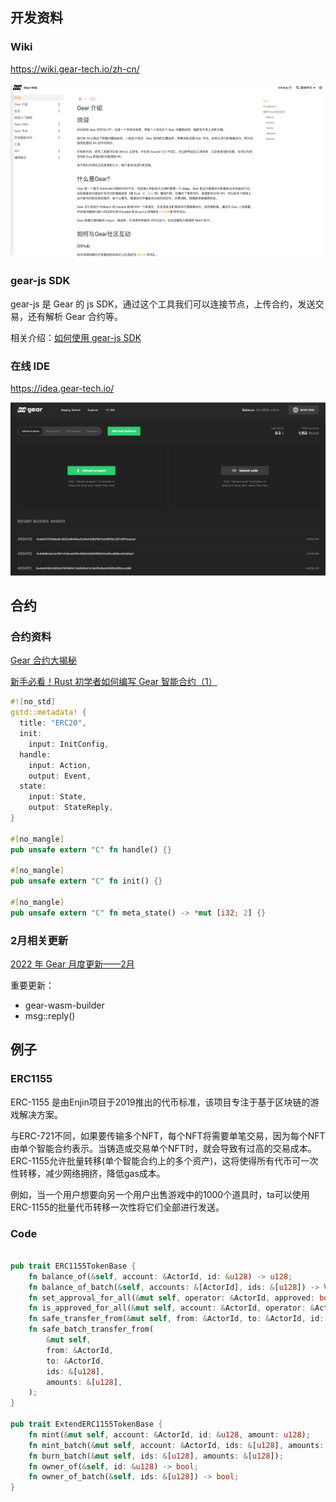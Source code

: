 ## 开发资料

### Wiki

https://wiki.gear-tech.io/zh-cn/

![](./img/wiki.png)

### gear-js SDK

gear-js 是 Gear 的 js SDK，通过这个工具我们可以连接节点，上传合约，发送交易，还有解析 Gear 合约等。

相关介绍：[如何使用 gear-js SDK](https://mp.weixin.qq.com/s/xwFhLISx2Pdi7p3u4Tn0IA)

### 在线 IDE

https://idea.gear-tech.io/

![](./img/ide.png)

## 合约

### 合约资料

[Gear 合约大揭秘](https://mp.weixin.qq.com/s/URoDFMWeWZYUEdIKNTZbyg)

[新手必看！Rust 初学者如何编写 Gear 智能合约（1）](https://mp.weixin.qq.com/s/Yal1kLNcbDijO8iuPmtlaQ)

```rust
#![no_std]
gstd::metadata! {
  title: "ERC20",
  init:
    input: InitConfig,
  handle:
    input: Action,
    output: Event,
  state:
    input: State,
    output: StateReply,
}

#[no_mangle]
pub unsafe extern "C" fn handle() {}

#[no_mangle]
pub unsafe extern "C" fn init() {}

#[no_mangle]
pub unsafe extern "C" fn meta_state() -> *mut [i32; 2] {}
```

### 2月相关更新

[2022 年 Gear 月度更新——2月](https://mp.weixin.qq.com/s/TpaBXsychE2PgokQzVKcAw)

重要更新：

- gear-wasm-builder
- msg::reply()

## 例子

### ERC1155

ERC-1155 是由Enjin项目于2019推出的代币标准，该项目专注于基于区块链的游戏解决方案。

与ERC-721不同，如果要传输多个NFT，每个NFT将需要单笔交易，因为每个NFT由单个智能合约表示。当铸造或交易单个NFT时，就会导致有过高的交易成本。ERC-1155允许批量转移(单个智能合约上的多个资产)，这将使得所有代币可一次性转移，减少网络拥挤，降低gas成本。

例如，当一个用户想要向另一个用户出售游戏中的1000个道具时，ta可以使用ERC-1155的批量代币转移一次性将它们全部进行发送。

### Code

```rust

pub trait ERC1155TokenBase {
    fn balance_of(&self, account: &ActorId, id: &u128) -> u128;
    fn balance_of_batch(&self, accounts: &[ActorId], ids: &[u128]) -> Vec<BalanceOfBatchReply>;
    fn set_approval_for_all(&mut self, operator: &ActorId, approved: bool);
    fn is_approved_for_all(&mut self, account: &ActorId, operator: &ActorId) -> &bool;
    fn safe_transfer_from(&mut self, from: &ActorId, to: &ActorId, id: &u128, amount: u128);
    fn safe_batch_transfer_from(
        &mut self,
        from: &ActorId,
        to: &ActorId,
        ids: &[u128],
        amounts: &[u128],
    );
}

pub trait ExtendERC1155TokenBase {
    fn mint(&mut self, account: &ActorId, id: &u128, amount: u128);
    fn mint_batch(&mut self, account: &ActorId, ids: &[u128], amounts: &[u128]);
    fn burn_batch(&mut self, ids: &[u128], amounts: &[u128]);
    fn owner_of(&self, id: &u128) -> bool;
    fn owner_of_batch(&self, ids: &[u128]) -> bool;
}
```
